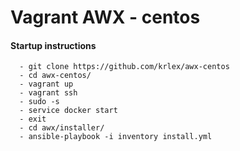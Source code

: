 # Vagrant AWX - centos

#### Startup instructions

```
  - git clone https://github.com/krlex/awx-centos
  - cd awx-centos/
  - vagrant up
  - vagrant ssh
  - sudo -s
  - service docker start
  - exit
  - cd awx/installer/
  - ansible-playbook -i inventory install.yml
```

